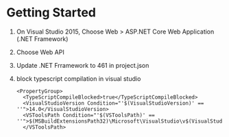 # Getting Started

1. On Visual Studio 2015, Choose Web > ASP.NET Core Web Application (.NET Framework)
2. Choose Web API
3. Update .NET Frramework to 461 in project.json
4. block typescript compilation in visual studio

   ```
   <PropertyGroup>
     <TypeScriptCompileBlocked>true</TypeScriptCompileBlocked>
     <VisualStudioVersion Condition="'$(VisualStudioVersion)' == ''">14.0</VisualStudioVersion>
     <VSToolsPath Condition="'$(VSToolsPath)' == ''">$(MSBuildExtensionsPath32)\Microsoft\VisualStudio\v$(VisualStudioVersion) 
     </VSToolsPath>
  </PropertyGroup>

   ```

